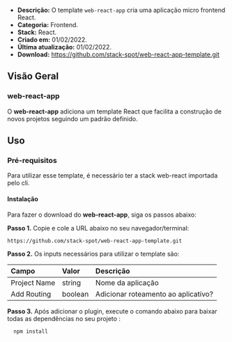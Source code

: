 - **Descrição:** O template `web-react-app` cria uma aplicação micro frontend React.
- **Categoria:** Frontend.
- **Stack:** React.
- **Criado em:** 01/02/2022.
- **Última atualização:** 01/02/2022.
- **Download:** https://github.com/stack-spot/web-react-app-template.git

## **Visão Geral**

### **web-react-app**

O **web-react-app** adiciona um template React que facilita a construção de novos projetos seguindo um padrão definido.

## **Uso**

### **Pré-requisitos**

Para utilizar esse template, é necessário ter a stack web-react importada pelo cli.

#### Instalação

Para fazer o download do **web-react-app**, siga os passos abaixo:

**Passo 1.** Copie e cole a URL abaixo no seu navegador/terminal:

```
https://github.com/stack-spot/web-react-app-template.git
```

**Passo 2.** Os inputs necessários para utilizar o template são:

| **Campo**    | **Valor** | **Descrição**                       |
| :----------- | :-------- | :---------------------------------- |
| Project Name | string    | Nome da aplicação                   |
| Add Routing  | boolean   | Adicionar roteamento ao aplicativo? |

**Passo 3.** Após adicionar o plugin, execute o comando abaixo para baixar todas as dependências no seu projeto :

```
  npm install
```
